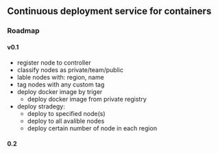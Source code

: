 ## Continuous deployment service for containers

### Roadmap

#### v0.1

* register node to controller
* classify nodes as private/team/public
* lable nodes with: region, name
* tag nodes with any custom tag
* deploy docker image by triger
	- deploy docker image from private registry
* deploy stradegy:
	- deploy to specified node(s)
	- deploy to all avalible nodes
	- deploy certain number of node in each region

#### 0.2
